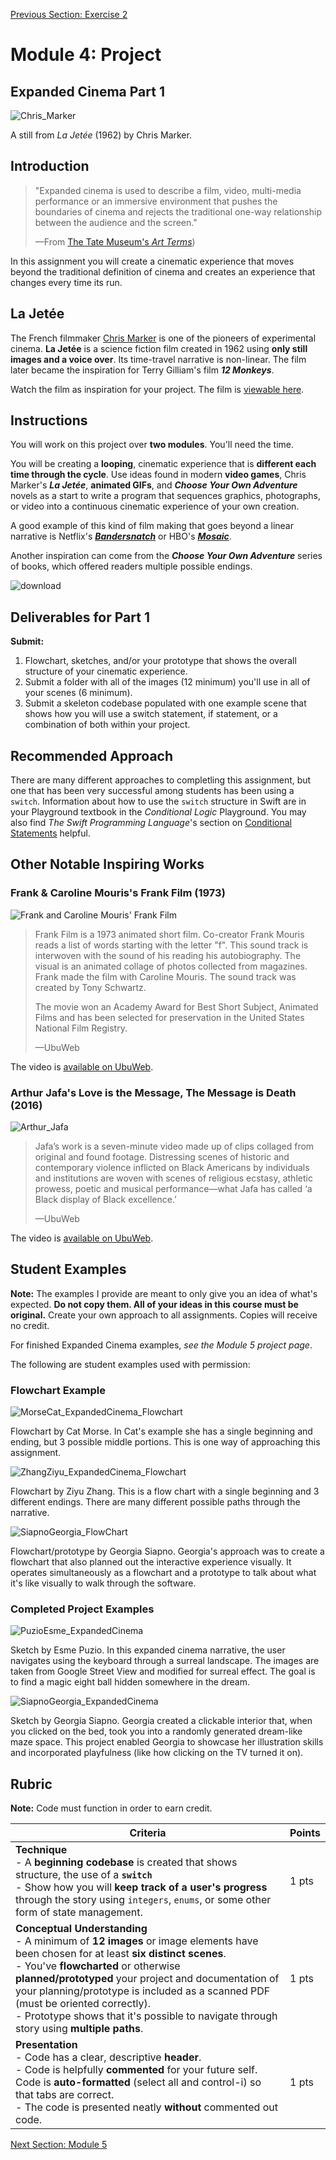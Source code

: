 [Previous Section: Exercise 2](3_EXERCISE.md)

# Module 4: Project

## Expanded Cinema Part 1

![Chris_Marker](images/Chris_Marker.jpg)

A still from *La Jetée* (1962) by Chris Marker.

## Introduction

> "Expanded cinema is used to describe a film, video, multi-media performance or an immersive environment that pushes the boundaries of cinema and rejects the traditional one-way relationship between the audience and the screen."
>
> —From [The Tate Museum's *Art Terms*](http://www.tate.org.uk/art/art-terms/e/expanded-cinema))

In this assignment you will create a cinematic experience that moves  beyond the traditional definition of cinema and creates an experience  that changes every time its run.

## La Jetée

The French filmmaker [Chris Marker](https://www.youtube.com/watch?v=1HrujmaJ5zU) is one of the pioneers of experimental cinema. **La Jetée** is a science fiction film created in 1962 using **only still images and a voice over**. Its time-travel narrative is non-linear. The film later became the inspiration for Terry Gilliam's film ***12 Monkeys***. 

Watch the film as inspiration for your project. The film is [viewable here](https://www.youtube.com/watch?v=fU99W-ZrIHQ).

## Instructions

You will work on this project over **two modules**. You'll need the time.

You will be creating a **looping**, cinematic experience that is **different each time through the cycle**. Use ideas found in modern **video games**, Chris Marker's ***La Jetée***, **animated GIFs**, and ***Choose Your Own Adventure*** novels as a start to write a program that sequences graphics,  photographs, or video into a continuous cinematic experience of your own creation.

A good example of this kind of film making that goes beyond a linear narrative is Netflix's ***[Bandersnatch](https://www.netflix.com/title/80988062)*** or HBO's ***[Mosaic](https://www.hbo.com/mosaic)***.

Another inspiration can come from the ***Choose Your Own Adventure*** series of books, which offered readers multiple possible endings.

![download](images/Choose_Your_Own_Adventure.jpg)

## Deliverables for Part 1

**Submit:**

1. Flowchart, sketches, and/or your prototype that shows the overall structure of your cinematic experience.
2. Submit a folder with all of the images (12 minimum) you'll use in all of your scenes (6 minimum).
3. Submit a skeleton codebase populated with one example scene that shows how you will use a switch statement, if statement, or a combination of both within your project.

## Recommended Approach

There are many different approaches to completling this assignment, but one that has been very successful among students has been using a `switch`. Information about how to use the `switch` structure in Swift are in your Playground textbook in the *Conditional Logic* Playground. You may also find *The Swift Programming Language*'s section on [Conditional Statements](https://docs.swift.org/swift-book/LanguageGuide/ControlFlow.html#ID127) helpful.

## Other Notable Inspiring Works

### Frank & Caroline Mouris's Frank Film (1973)

![Frank and Caroline Mouris' Frank Film](images/Mouris_Frank_Film.jpg)

> Frank Film is a 1973 animated short film. Co-creator Frank Mouris reads a list of words starting with the letter "f". This  sound track is interwoven with the sound of his reading his  autobiography. The visual is an animated collage of photos collected from magazines. Frank made the film with Caroline Mouris. The sound  track was created by Tony Schwartz. 
>
> The movie won an Academy Award for Best Short Subject, Animated Films and has been selected for preservation in the United States National Film Registry.
>
> —UbuWeb

The video is [available on UbuWeb](https://ubu.com/film/mouris_frank.html).

### Arthur Jafa's Love is the Message, The Message is Death (2016)

![Arthur_Jafa](images/Arthur_Jafa.jpg)

> Jafa’s work is a seven-minute video made up of clips collaged from original and found footage. Distressing scenes of historic and contemporary violence inflicted on Black Americans by individuals and institutions are woven with scenes of religious ecstasy, athletic prowess, poetic and musical performance—what Jafa has called ‘a Black display of Black excellence.’
>
> —UbuWeb

The video is [available on UbuWeb](https://ubu.com/film/jafa_message.html).

## Student Examples

**Note:** The examples I provide are meant to only give you an idea of what's expected. **Do not copy them. All of your ideas in this course must be original.** Create your own approach to all assignments. Copies will receive no credit.

For finished Expanded Cinema examples, *see the Module 5 project page*.

The following are student examples used with permission:

### Flowchart Example

![MorseCat_ExpandedCinema_Flowchart](images/MorseCat_ExpandedCinema_Flowchart.png)

Flowchart by Cat Morse. In Cat's example she has a single beginning and ending, but 3 possible middle portions. This is one way of approaching this assignment.

![ZhangZiyu_ExpandedCinema_Flowchart](images/ZhangZiyu_ExpandedCinema_Flowchart.png)

Flowchart by Ziyu Zhang. This is a flow chart with a single beginning and 3 different endings. There are many different possible paths through the narrative.

![SiapnoGeorgia_FlowChart](images/SiapnoGeorgia_FlowChart.png)

Flowchart/prototype by Georgia Siapno. Georgia's approach was to create a flowchart that also planned out the interactive experience visually. It operates simultaneously as a flowchart and a prototype to talk about what it's like visually to walk through the software.

### Completed Project Examples

![PuzioEsme_ExpandedCinema](images/PuzioEsme_ExpandedCinema.png)

Sketch by Esme Puzio. In this expanded cinema narrative, the user navigates using the keyboard through a surreal landscape. The images are taken from Google Street View and modified for surreal effect. The goal is to find a magic eight ball hidden somewhere in the dream.

![SiapnoGeorgia_ExpandedCinema](images/SiapnoGeorgia_ExpandedCinema.gif)

Sketch by Georgia Siapno. Georgia created a clickable interior that, when you clicked on the bed, took you into a randomly generated dream-like maze space. This project enabled Georgia to showcase her illustration skills and incorporated playfulness (like how clicking on the TV turned it on).



## Rubric

**Note:** Code must function in order to earn credit.

| Criteria                                                     | Points |
| ------------------------------------------------------------ | ------ |
| **Technique**<br />- A **beginning codebase** is created that shows structure, the use of a **`switch`**<br />- Show how you will **keep track of a user's progress** through the story using `integers`, `enums`, or some other form of state management. | 1 pts  |
| **Conceptual Understanding**<br />- A minimum of **12 images** or image elements have been chosen for at least **six distinct scenes**.<br />- You've **flowcharted** or otherwise **planned/prototyped** your project and documentation of your planning/prototype is included as a scanned PDF (must be oriented correctly).<br />- Prototype shows that it's possible to navigate through story using **multiple paths**. | 1 pts  |
| **Presentation**<br />- Code has a clear, descriptive **header**.<br />- Code is helpfully **commented** for your future self.<br />Code is **auto-formatted** (select all and control-i) so that tabs are correct.<br />- The code is presented neatly **without** commented out code. | 1 pts  |

[Next Section: Module 5](../5_Classes_Objects_and_Arrays/README.md)

